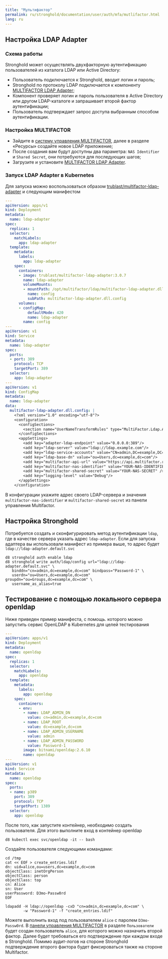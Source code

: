 ```yaml
---
title: "Мультифактор"
permalink: ru/stronghold/documentation/user/auth/mfa/mutlifactor.html
lang: ru
---
```


## Настройка LDAP Adapter

### Схема работы

Stronghold может осуществлять двухфакторную аутентификацию пользователей из каталога LDAP или Active Directory:

- Пользователь подключается к Stronghold, вводит логин и пароль;
- Stronghold по протоколу LDAP подключается к компоненту [MULTIFACTOR LDAP Adapter](https://multifactor.ru/docs/ldap-adapter/ldap-adapter/);
- Компонент проверяет логин и пароль пользователя в Active Directory или другом LDAP-каталоге и запрашивает второй фактор аутентификации;
- Пользователь подтверждает запрос доступа выбранным способом аутентификации.

### Настройка MULTIFACTOR

- Зайдите в [систему управления MULTIFACTOR](https://admin.multifactor.ru/account/login), далее в разделе «Ресурсы» создайте новое LDAP приложение;
- После создания вам будут доступны два параметра: `NAS Identifier` и `Shared Secret`, они потребуются для последующих шагов;
- Загрузите и установите [MULTIFACTOR LDAP Adapter](https://multifactor.ru/docs/ldap-adapter/ldap-adapter/).

### Запуск LDAP Adapter в Kubernetes

Для запуска можно воспользоваться образом [trublast/multifactor-ldap-adapter](https://hub.docker.com/r/trublast/multifactor-ldap-adapter/tags)
и следующим манифестом

```yaml
---
apiVersion: apps/v1
kind: Deployment
metadata:
  name: ldap-adapter
spec:
  replicas: 1
  selector:
    matchLabels:
      app: ldap-adapter
  template:
    metadata:
      labels:
        app: ldap-adapter
    spec:
      containers:
      - image: trublast/multifactor-ldap-adapter:3.0.7
        name: ldap-adapter
        volumeMounts:
        - mountPath: /opt/multifactor/ldap/multifactor-ldap-adapter.dll.config
          name: config
          subPath: multifactor-ldap-adapter.dll.config
      volumes:
      - configMap:
          defaultMode: 420
          name: ldap-adapter
        name: config
---
apiVersion: v1
kind: Service
metadata:
  name: ldap-adapter
spec:
  ports:
  - port: 389
    protocol: TCP
    targetPort: 389
  selector:
    app: ldap-adapter
---
apiVersion: v1
kind: ConfigMap
metadata:
  name: ldap-adapter
data:
  multifactor-ldap-adapter.dll.config: |
    <?xml version="1.0" encoding="utf-8"?>
    <configuration>
      <configSections>
        <section name="UserNameTransformRules" type="MultiFactor.Ldap.Adapter.Configuration.UserNameTransformRulesSection, multifactor-ldap-adapter" />
      </configSections>
      <appSettings>
        <add key="adapter-ldap-endpoint" value="0.0.0.0:389"/>
        <add key="ldap-server" value="ldap://ldap.example.com"/>
        <add key="ldap-service-accounts" value="CN=admin,DC=example,DC=com"/>
        <add key="ldap-base-dn" value="ou=Users,dc=example,dc=com"/>
        <add key="multifactor-api-url" value="https://api.multifactor.ru" />
        <add key="multifactor-nas-identifier" value="YOUR-NAS-IDENTIFIER" />
        <add key="multifactor-shared-secret" value="YOUR-NAS-SECRET" />
        <add key="logging-level" value="Debug"/>
      </appSettings>
    </configuration>
```

В конфигурации укажите адрес своего LDAP-сервера и значения `multifactor-nas-identifier` и `multifactor-shared-secret` из панели управления Multifactor.

## Настройка Stronghold

Потребуется создать и сконфигурировать метод аутентификации `ldap`, где в качестве сервера указать адрес `ldap-adapter`. Если для запуска адаптера вы использовали манифест из примера выше, то адрес будет `ldap://ldap-adapter.default.svc`

```shell
d8 stronghold auth enable ldap
d8 stronghold write auth/ldap/config url="ldap://ldap-adapter.default.svc" \
   binddn="cn=admin,dc=example,dc=com" bindpass="Password-1" \
   userdn="ou=Users,dc=example,dc=com" groupdn="ou=Groups,dc=example,dc=com" \
   username_as_alias=true
```

## Тестирование с помощью локального сервера openldap

Ниже приведен пример манифеста, с помощь. которого можно запустить сервис OpenLDAP в Kubernetes для целей тестирования

```yaml
---
apiVersion: apps/v1
kind: Deployment
metadata:
  name: openldap
spec:
  replicas: 1
  selector:
    matchLabels:
      app: openldap
  template:
    metadata:
      labels:
        app: openldap
    spec:
      containers:
      - env:
        - name: LDAP_ADMIN_DN
          value: cn=admin,dc=example,dc=com
        - name: LDAP_ROOT
          value: dc=example,dc=com
        - name: LDAP_ADMIN_USERNAME
          value: admin
        - name: LDAP_ADMIN_PASSWORD
          value: Password-1
        image: bitnami/openldap:2.6.10
        name: openldap
---
apiVersion: v1
kind: Service
metadata:
  name: openldap
spec:
  ports:
  - name: p389
    port: 389
    protocol: TCP
    targetPort: 1389
  selector:
    app: openldap
```

После того, как запустите контейнер, необходимо создать пользователя. Для этого выполните вход в контейнер openldap

```shell
d8 kubectl exec svc/openldap -it -- bash
```

Создайте пользователя следующими командами:

```shell
cd /tmp
cat << EOF > create_entries.ldif
dn: uid=alice,ou=users,dc=example,dc=com
objectClass: inetOrgPerson
objectClass: person
objectClass: top
cn: Alice
sn: User
userPassword: D3mo-Passw0rd
EOF

ldapadd -H ldap://openldap -cxD "cn=admin,dc=example,dc=com" \
        -w "Password-1" -f "create_entries.ldif"
```

Можете выполнить вход под пользователем `alice` с паролем `D3mo-Passw0rd`. В [панели управления MULTIFACTOR](https://admin.multifactor.ru/account/login)
в разделе `Пользователи` будет создан пользователь `alice`, для которого можно назначить второй фактор.
Далее будет требоваться его подтверждение при каждом входе в Stronghold.
Помимо аудит-логов на стороне Stronghold подтверждение второго фактора будет фиксироваться также на стороне Multifactor.
